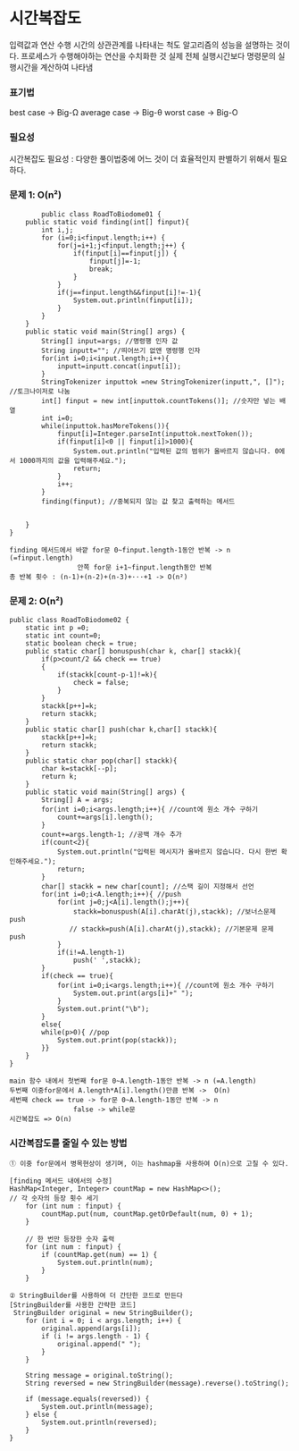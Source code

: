 # 시간복잡도 

입력값과 연산 수행 시간의 상관관계를 나타내는 척도
알고리즘의 성능을 설명하는 것이다. 프로세스가 수행해야하는 연산을 수치화한 것
실제 전체 실행시간보다 명령문의 실행시간을 계산하여 나타냄 


### 표기법

best case -> Big-Ω
average case -> Big-θ
worst case -> Big-O


### 필요성
시간복잡도 필요성 : 다양한 풀이법중에 어느 것이 더 효율적인지 판별하기 위해서 필요하다.

### 문제 1: O(n²)
```
        public class RoadToBiodome01 {
    public static void finding(int[] finput){
        int i,j;
        for (i=0;i<finput.length;i++) {
            for(j=i+1;j<finput.length;j++) {
                if(finput[i]==finput[j]) {
                    finput[j]=-1;
                    break;
                }
            }
            if(j==finput.length&&finput[i]!=-1){
                System.out.println(finput[i]);
            }
        }
    }
    public static void main(String[] args) {
        String[] input=args; //명령행 인자 값
        String inputt=""; //띄어쓰기 없앤 명령행 인자
        for(int i=0;i<input.length;i++){
            inputt=inputt.concat(input[i]);
        }
        StringTokenizer inputtok =new StringTokenizer(inputt,", []"); //토크나이저로 나눔
        int[] finput = new int[inputtok.countTokens()]; //숫자만 넣는 배열
        int i=0;
        while(inputtok.hasMoreTokens()){
            finput[i]=Integer.parseInt(inputtok.nextToken());
            if(finput[i]<0 || finput[i]>1000){
                System.out.println("입력된 값의 범위가 올바르지 않습니다. 0에서 1000까지의 값을 입력해주세요.");
                return;
            }
            i++;
        }
        finding(finput); //중복되지 않는 값 찾고 출력하는 메서드


    }
}
```
    finding 메서드에서 바깥 for문 0~finput.length-1동안 반복 -> n (=finput.length)
                     안쪽 for문 i+1~finput.length동안 반복
    총 반복 횟수 : (n-1)+(n-2)+(n-3)+···+1 -> O(n²)

### 문제 2: O(n²)
```
public class RoadToBiodome02 {
    static int p =0;
    static int count=0;
    static boolean check = true;
    public static char[] bonuspush(char k, char[] stackk){
        if(p>count/2 && check == true)
        {
            if(stackk[count-p-1]!=k){
                check = false;
            }
        }
        stackk[p++]=k;
        return stackk;
    }
    public static char[] push(char k,char[] stackk){
        stackk[p++]=k;
        return stackk;
    }
    public static char pop(char[] stackk){
        char k=stackk[--p];
        return k;
    }
    public static void main(String[] args) {
        String[] A = args;
        for(int i=0;i<args.length;i++){ //count에 원소 개수 구하기
            count+=args[i].length();
        }
        count+=args.length-1; //공백 개수 추가
        if(count<2){
            System.out.println("입력된 메시지가 올바르지 않습니다. 다시 한번 확인해주세요.");
            return;
        }
        char[] stackk = new char[count]; //스택 길이 지정해서 선언
        for(int i=0;i<A.length;i++){ //push
            for(int j=0;j<A[i].length();j++){
                stackk=bonuspush(A[i].charAt(j),stackk); //보너스문제 push
               // stackk=push(A[i].charAt(j),stackk); //기본문제 문제 push
            }
            if(i!=A.length-1)
                push(' ',stackk);
        }
        if(check == true){
            for(int i=0;i<args.length;i++){ //count에 원소 개수 구하기
                System.out.print(args[i]+" ");
            }
            System.out.print("\b");
        }
        else{
        while(p>0){ //pop
            System.out.print(pop(stackk));
        }}
    }
}
```
    main 함수 내에서 첫번째 for문 0~A.length-1동안 반복 -> n (=A.length)
    두번째 이중for문에서 A.length*A[i].length()만큼 반복 ->  O(n)
    세번째 check == true -> for문 0~A.length-1동안 반복 -> n
                    false -> while문
    시간복잡도 => O(n)

### 시간복잡도를 줄일 수 있는 방법
    ① 이중 for문에서 병목현상이 생기며, 이는 hashmap을 사용하여 O(n)으로 고칠 수 있다.

    [finding 메서드 내에서의 수정]
    HashMap<Integer, Integer> countMap = new HashMap<>();
    // 각 숫자의 등장 횟수 세기
        for (int num : finput) {
            countMap.put(num, countMap.getOrDefault(num, 0) + 1);
        }

        // 한 번만 등장한 숫자 출력
        for (int num : finput) {
            if (countMap.get(num) == 1) {
                System.out.println(num);
            }
        }

    ② StringBuilder를 사용하여 더 간단한 코드로 만든다
    [StringBuilder를 사용한 간략한 코드]
     StringBuilder original = new StringBuilder();
        for (int i = 0; i < args.length; i++) {
            original.append(args[i]);
            if (i != args.length - 1) {
                original.append(" ");
            }
        }

        String message = original.toString();
        String reversed = new StringBuilder(message).reverse().toString();

        if (message.equals(reversed)) {
            System.out.println(message);
        } else {
            System.out.println(reversed);
        }
    }